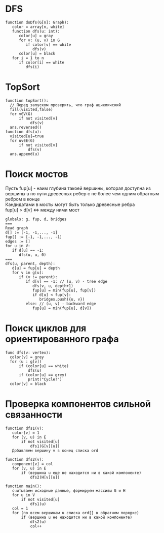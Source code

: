# DFS
``` 
function doDfs(G[n]: Graph): 
   color = array[n, white]
   function dfs(u: int):
      color[u] = gray           
      for v: (u, v) in G                   
         if color[v] == white
            dfs(v)
      color[u] = black         	   
   for i = 1 to n             
      if color[i] == white                
         dfs(i)
```
# TopSort
```
function topSort():
  // Перед запуском проверить, что граф ацикличский
  fill(visited,false)
  for v∈V(G)
      if not visited[v]
           dfs(v)
  ans.reversed()
function dfs(u):
  visited[u]=true
  for uv∈E(G)
      if not visited[v]
          dfs(v)
  ans.append(u)
```
# Поиск мостов

Пусть fup[u] - наим глубина такоей вершины, которая доступна из вершины u по пути древесных ребер с не более чем одним обратным ребром в конце\
Кандидатами в мосты могут быть только древесные ребра\
fup[u] > d[v] <=> между ними мост 
```
globals: g, fup, d, bridges
===
Read graph
d[] := [-1, -1,..., -1]
fup[] := [-1, -1,..., -1]
edges := []
for u in V:
   if d[u] == -1:
      dfs(u, u, 0)
===
dfs(u, parent, depth):
   d[u] = fup[u] = depth
   for v in g[u]:
      if (v != parent):
         if d[v] == -1: // (u, v) - tree edge
            dfs(v, u, depth+1)
            fup[u] = min(fup[u], fup[v])
            if d[u] < fup[v]:
               bridges.push({u, v})
         else: // (u, v) - backward edge
            fup[u] = min(fup[u], d[v])
```
# Поиск циклов для ориентированного графа
```
func dfs(v: vertex):             
  color[v] = grey             
  for (u : g[v])
      if (color[u] == white)
          dfs(u)
      if (color[u] == grey)
          print("Cycle!")
  color[v] = black
```
# Проверка компонентов сильной связанности
```
function dfs1(v):                                          
   color[v] = 1
   for (v, u) in E
       if not visited[u]
           dfs1(G[v][u])
   Добавляем вершину v в конец списка ord

function dfs2(v):                                          
   component[v] = col
   for (v, u) in E
       if (вершина u еще не находится ни в какой компоненте)                       
           dfs2(H[v][u])

function main():
   считываем исходные данные, формируем массивы G и H
   for u in V                           
       if not visited[u]
           dfs1(u)
   col = 1
   for (по всем вершинам u списка ord[] в обратном порядке)                                                        
       if (вершина u не находится ни в какой компоненте)
           dfs2(u)
           col++
```
